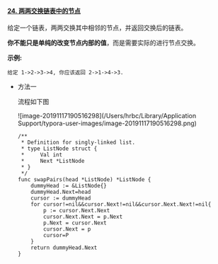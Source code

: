 #### [24. 两两交换链表中的节点](https://leetcode-cn.com/problems/swap-nodes-in-pairs/)

给定一个链表，两两交换其中相邻的节点，并返回交换后的链表。

**你不能只是单纯的改变节点内部的值**，而是需要实际的进行节点交换。

**示例:**

```
给定 1->2->3->4, 你应该返回 2->1->4->3.
```

- 方法一

  流程如下图

  ![image-20191117190516298](/Users/hrbc/Library/Application Support/typora-user-images/image-20191117190516298.png)

  ```
  /**
   * Definition for singly-linked list.
   * type ListNode struct {
   *     Val int
   *     Next *ListNode
   * }
   */
  func swapPairs(head *ListNode) *ListNode {
      dummyHead := &ListNode{}
      dummyHead.Next=head
      cursor := dummyHead
      for cursor!=nil&&cursor.Next!=nil&&cursor.Next.Next!=nil{
          p := cursor.Next.Next
          cursor.Next.Next = p.Next
          p.Next = cursor.Next
          cursor.Next = p
          cursor=P
      }
      return dummyHead.Next
  }
  ```

  